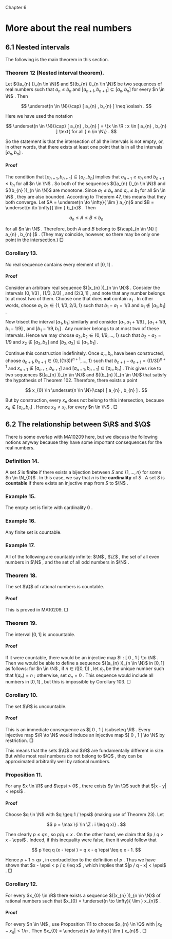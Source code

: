 Chapter 6

# More about the real numbers

## 6.1 Nested intervals

The following is the main theorem in this section.

### Theorem 12 (Nested interval theorem).

Let $((a_{n} ))_{n \in \N}$ and $((b_{n} ))_{n \in \N}$ be two sequences of real numbers such that $a_{n} \leq b_{n}$ and $[ a_{n + 1} , b_{n + 1} ] \subseteq [ a_{n} , b_{n} ]$ for every $n \in \N$ . Then

$$
\underset{n \in \N}{\cap} [ a_{n} , b_{n} ] \neq \oslash .
$$

Here we have used the notation

$$
\underset{n \in \N}{\cap} [ a_{n} , b_{n} ] = \{x \in \R : x \in [ a_{n} , b_{n} ] \text{ for all  } n \in \N\} .
$$

So the statement is that the intersection of all the intervals is not empty, or, in other words, that there exists at least one point that is in all the intervals $[ a_{n} , b_{n} ]$ .

#### Proof

The condition that $[ a_{n + 1} , b_{n + 1} ] \subseteq [ a_{n} , b_{n} ]$ implies that $a_{n + 1} \geq a_{n}$ and $b_{n + 1} \leq b_{n}$ for all $n \in \N$ . So both of the sequences $((a_{n} ))_{n \in \N}$ and $((b_{n} ))_{n \in \N}$ are monotone. Since $a_{1} \leq b_{n}$ and $a_{n} \leq b_{1}$ for all $n \in \N$ , they are also bounded. According to Theorem 47, this means that they both converge. Let $A = \underset{n \to \infty}{ \lim } a_{n}$ and $B = \underset{n \to \infty}{ \lim } b_{n}$ . Then

$$
a_{n} \leq A \leq B \leq b_{n}
$$

for all $n \in \N$ . Therefore, both $A$ and $B$ belong to $(\cap)_{n \in \N} [ a_{n} , b_{n} ]$ . (They may coincide, however, so there may be only one point in the intersection.) □

### Corollary 13.

No real sequence contains every element of $[ 0 , 1 ]$ .

#### Proof

Consider an arbitrary real sequence $((x_{n} ))_{n \in \N}$ . Consider the intervals $[ 0 , 1 / 3 ]$ , $[ 1 / 3 , 2 / 3 ]$ , and $[ 2 / 3 , 1 ]$ , and note that any number belongs to at most two of them. Choose one that does **not** contain $x_{1}$ . In other words, choose $a_{1} , b_{1} \in \{ 1 , 1 / 3 , 2 / 3 , 1 \}$ such that $b_{1} - a_{1} = 1 / 3$ and $x_{1} \notin [ a_{1} , b_{1} ]$ .

Now trisect the interval $[ a_{1} , b_{1} ]$ similarly and consider $[ a_{1} , a_{1} + 1 / 9 ]$ , $[ a_{1} + 1 / 9 , b_{1} - 1 / 9 ]$ , and $[ b_{1} - 1 / 9 , b_{1} ]$ . Any number belongs to at most two of these intervals. Hence we may choose $a_{2} , b_{2} \in \{ 0 , 1 / 9 , \dots  , 1 \}$ such that $b_{2} - a_{2} = 1 / 9$ and $x_{2} \notin [ a_{2} , b_{2} ]$ and $[ b_{2} , a_{2} ] \subseteq [ a_{1} , b_{1} ]$ .

Continue this construction indefinitely. Once $a_{n} , b_{n}$ have been constructed, choose $a_{n + 1} , b_{n + 1} \in \{ 0 , ((1 / 3 ))^{n + 1} , \dots  , 1 \}$ such that $b_{n + 1} - a_{n + 1} = ((1 / 3 ))^{n + 1}$ and $x_{n + 1} \notin [ a_{n + 1} , b_{n + 1} ]$ and $[ a_{n + 1} , b_{n + 1} ] \subseteq [ a_{n} , b_{n} ]$ . This gives rise to two sequences $((a_{n} ))_{n \in \N}$ and $((b_{n} ))_{n \in \N}$ that satisfy the hypothesis of Theorem 102. Therefore, there exists a point

$$
x_{0} \in \underset{n \in \N}{\cap} [ a_{n} , b_{n} ] .
$$

But by construction, every $x_{n}$ does not belong to this intersection, because $x_{n} \notin [ a_{n} , b_{n} ]$ . Hence $x_{0} \neq x_{n}$ for every $n \in \N$ . □

## 6.2 The relationship between $\R$ and $\Q$

There is some overlap with MA10209 here, but we discuss the following notions anyway because they have some important consequences for the real numbers.

### Definition 14.

A set $S$ is **finite** if there exists a bijection between $S$ and $\{ 1 , \dots  , n \}$ for some $n \in \N_{0}$ . In this case, we say that $n$ is the **cardinality** of $S$ . A set $S$ is **countable** if there exists an injective map from $S$ to $\N$ .

### Example 15.

The empty set is finite with cardinality $0$ .

### Example 16.

Any finite set is countable.

### Example 17.

All of the following are countably infinite: $\N$ , $\Z$ , the set of all even numbers in $\N$ , and the set of all odd numbers in $\N$ .

### Theorem 18.

The set $\Q$ of rational numbers is countable.

#### Proof

This is proved in MA10209. □

### Theorem 19.

The interval $[ 0 , 1 ]$ is uncountable.

#### Proof

If it were countable, there would be an injective map $I : [ 0 , 1 ] \to \N$ . Then we would be able to define a sequence $((a_{n} ))_{n \in \N}$ in $[ 0 , 1 ]$ as follows: for $n \in \N$ , if $n \in I ([ 0 , 1 ] )$ , let $a_{n}$ be the unique number such that $I (a_{n} ) = n$ ; otherwise, set $a_{n} = 0$ . This sequence would include all numbers in $[ 0 , 1 ]$ , but this is impossible by Corollary 103. □

### Corollary 10.

The set $\R$ is uncountable.

#### Proof

This is an immediate consequence as $[ 0 , 1 ] \subseteq \R$ . Every injective map $\R \to \N$ would induce an injective map $[ 0 , 1 ] \to \N$ by restriction. □

This means that the sets $\Q$ and $\R$ are fundamentally different in size. But while most real numbers do not belong to $\Q$ , they can be approximated arbitrarily well by rational numbers.

### Proposition 11.

For any $x \in \R$ and $\epsi > 0$ , there exists $y \in \Q$ such that $|x - y| < \epsi$ .

#### Proof

Choose $q \in \N$ with $q \geq 1 / \epsi$ (making use of Theorem 23). Let

$$
p =  \max  \{i \in \Z : i \leq q x\} .
$$

Then clearly $p \leq q x$ , so $p / q \leq x$ . On the other hand, we claim that $p / q > x - \epsi$ . Indeed, if this inequality were false, then it would follow that

$$
p \leq q (x - \epsi ) = q x - q \epsi \leq q x - 1.
$$

Hence $p + 1 \leq q x$ , in contradiction to the definition of $p$ . Thus we have shown that $x - \epsi < p / q \leq x$ , which implies that $|p / q - x| < \epsi$ . □

### Corollary 12.

For every $x_{0} \in \R$ there exists a sequence $((x_{n} ))_{n \in \N}$ of rational numbers such that $x_{0} = \underset{n \to \infty}{ \lim } x_{n}$ .

#### Proof

For every $n \in \N$ , use Proposition 111 to choose $x_{n} \in \Q$ with $|x_{0} - x_{n}| < 1 / n$ . Then $x_{0} = \underset{n \to \infty}{ \lim } x_{n}$ . □

